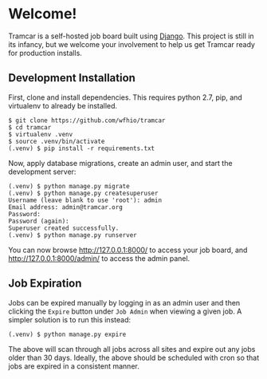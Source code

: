 # Welcome!

Tramcar is a self-hosted job board built using
[Django](https://www.djangoproject.com/).  This project is still in its infancy,
but we welcome your involvement to help us get Tramcar ready for production
installs.

## Development Installation

First, clone and install dependencies.  This requires python 2.7, pip, and
virtualenv to already be installed.

```
$ git clone https://github.com/wfhio/tramcar
$ cd tramcar
$ virtualenv .venv
$ source .venv/bin/activate
(.venv) $ pip install -r requirements.txt
```

Now, apply database migrations, create an admin user, and start the
development server:

```
(.venv) $ python manage.py migrate
(.venv) $ python manage.py createsuperuser
Username (leave blank to use 'root'): admin
Email address: admin@tramcar.org
Password:
Password (again):
Superuser created successfully.
(.venv) $ python manage.py runserver
```

You can now browse http://127.0.0.1:8000/ to access your job board, and
http://127.0.0.1:8000/admin/ to access the admin panel.

## Job Expiration

Jobs can be expired manually by logging in as an admin user and then clicking
the `Expire` button under `Job Admin` when viewing a given job.  A simpler
solution is to run this instead:

```
(.venv) $ python manage.py expire
```

The above will scan through all jobs across all sites and expire out any jobs
older than 30 days.  Ideally, the above should be scheduled with cron so that
jobs are expired in a consistent manner.

